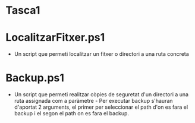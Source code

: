 # Tasca1

# LocalitzarFitxer.ps1
- Un script que permeti localitzar un fitxer o directori a una ruta concreta

# Backup.ps1
- Un script que permeti realitzar còpies de seguretat d'un directori a una ruta assignada com a paràmetre -
Per executar backup s'hauran d'aportat 2 arguments, el primer per seleccionar el path d'on es fara el backup i el segon el path on es fara el backup.
